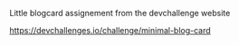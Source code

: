 Little blogcard assignement from the devchallenge website

https://devchallenges.io/challenge/minimal-blog-card
